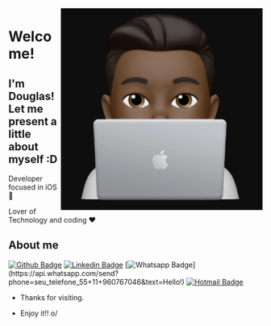 <img align="right" width="400" height="400" src="https://github.com/douglascf12/douglascf12/blob/master/dougapple.png">
 
# Welcome!
 
## I'm Douglas! Let me present a little about myself :D
 
Developer focused in iOS :robot:

Lover of Technology and coding :heart:
 
## About me 
[![Github Badge](https://img.shields.io/badge/-Github-000?style=flat-square&logo=Github&logoColor=white&link=https://github.com/douglascf12)](https://github.com/douglascf12)
[![Linkedin Badge](https://img.shields.io/badge/-LinkedIn-blue?style=flat-square&logo=Linkedin&logoColor=white&link=https://www.linkedin.com/in/douglascf12)](https://www.linkedin.com/in/douglascf12)
[![Whatsapp Badge](https://img.shields.io/badge/-Whatsapp-4CA143?style=flat-square&labelColor=4CA143&logo=whatsapp&logoColor=white&link=https://api.whatsapp.com/send?phone=seu_telefone_55+11+960767046&text=Hello!)](https://api.whatsapp.com/send?phone=seu_telefone_55+11+960767046&text=Hello!)
[![Hotmail Badge](https://img.shields.io/badge/-Hotmail-c14438?style=flat-square&logo=Hotmail&logoColor=white&link=mailto:douglascf12@live.com)](mailto:douglascf12@live.com)
 
- Thanks for visiting. 
 
- Enjoy it!! o/

